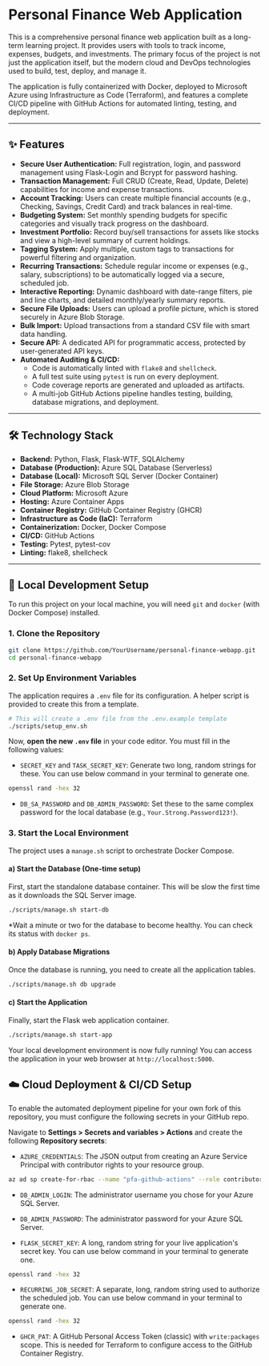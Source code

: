 # Personal Finance Web Application

This is a comprehensive personal finance web application built as a long-term learning project. It provides users with tools to track income, expenses, budgets, and investments. The primary focus of the project is not just the application itself, but the modern cloud and DevOps technologies used to build, test, deploy, and manage it.

The application is fully containerized with Docker, deployed to Microsoft Azure using Infrastructure as Code (Terraform), and features a complete CI/CD pipeline with GitHub Actions for automated linting, testing, and deployment.

---

## ✨ Features

* **Secure User Authentication:** Full registration, login, and password management using Flask-Login and Bcrypt for password hashing.
* **Transaction Management:** Full CRUD (Create, Read, Update, Delete) capabilities for income and expense transactions.
* **Account Tracking:** Users can create multiple financial accounts (e.g., Checking, Savings, Credit Card) and track balances in real-time.
* **Budgeting System:** Set monthly spending budgets for specific categories and visually track progress on the dashboard.
* **Investment Portfolio:** Record buy/sell transactions for assets like stocks and view a high-level summary of current holdings.
* **Tagging System:** Apply multiple, custom tags to transactions for powerful filtering and organization.
* **Recurring Transactions:** Schedule regular income or expenses (e.g., salary, subscriptions) to be automatically logged via a secure, scheduled job.
* **Interactive Reporting:** Dynamic dashboard with date-range filters, pie and line charts, and detailed monthly/yearly summary reports.
* **Secure File Uploads:** Users can upload a profile picture, which is stored securely in Azure Blob Storage.
* **Bulk Import:** Upload transactions from a standard CSV file with smart data handling.
* **Secure API:** A dedicated API for programmatic access, protected by user-generated API keys.
* **Automated Auditing & CI/CD:**
    * Code is automatically linted with `flake8` and `shellcheck`.
    * A full test suite using `pytest` is run on every deployment.
    * Code coverage reports are generated and uploaded as artifacts.
    * A multi-job GitHub Actions pipeline handles testing, building, database migrations, and deployment.

---

## 🛠️ Technology Stack

* **Backend:** Python, Flask, Flask-WTF, SQLAlchemy
* **Database (Production):** Azure SQL Database (Serverless)
* **Database (Local):** Microsoft SQL Server (Docker Container)
* **File Storage:** Azure Blob Storage
* **Cloud Platform:** Microsoft Azure
* **Hosting:** Azure Container Apps
* **Container Registry:** GitHub Container Registry (GHCR)
* **Infrastructure as Code (IaC):** Terraform
* **Containerization:** Docker, Docker Compose
* **CI/CD:** GitHub Actions
* **Testing:** Pytest, pytest-cov
* **Linting:** flake8, shellcheck

---

## 🚀 Local Development Setup

To run this project on your local machine, you will need `git` and `docker` (with Docker Compose) installed.

### 1. Clone the Repository
```bash
git clone https://github.com/YourUsername/personal-finance-webapp.git
cd personal-finance-webapp
```
### 2. Set Up Environment Variables
The application requires a `.env` file for its configuration. A helper script is provided to create this from a template.

```bash
# This will create a .env file from the .env.example template
./scripts/setup_env.sh
```
Now, **open the new `.env` file** in your code editor. You must fill in the following values:

* `SECRET_KEY` and `TASK_SECRET_KEY`: Generate two long, random strings for these. You can use below command in your terminal to generate one.
```bash
openssl rand -hex 32
```

* `DB_SA_PASSWORD` and `DB_ADMIN_PASSWORD`: Set these to the same complex password for the local database (e.g., `Your.Strong.Password123!`).

### 3. Start the Local Environment
The project uses a `manage.sh` script to orchestrate Docker Compose.

#### a) Start the Database (One-time setup)

First, start the standalone database container. This will be slow the first time as it downloads the SQL Server image.

```bash
./scripts/manage.sh start-db
```

*Wait a minute or two for the database to become healthy. You can check its status with `docker ps`.

#### b) Apply Database Migrations

Once the database is running, you need to create all the application tables.

```bash
./scripts/manage.sh db upgrade
```
#### c) Start the Application

Finally, start the Flask web application container.

```bash
./scripts/manage.sh start-app
```
Your local development environment is now fully running! You can access the application in your web browser at `http://localhost:5000`.

## ☁️ Cloud Deployment & CI/CD Setup
To enable the automated deployment pipeline for your own fork of this repository, you must configure the following secrets in your GitHub repo.

Navigate to **Settings > Secrets and variables > Actions** and create the following **Repository secrets**:

* `AZURE_CREDENTIALS`: The JSON output from creating an Azure Service Principal with contributor rights to your resource group.

```bash
az ad sp create-for-rbac --name "pfa-github-actions" --role contributor --scopes /subscriptions/YOUR_SUBSCRIPTION_ID/resourceGroups/YOUR_RESOURCE_GROUP_NAME --sdk-auth
```

* `DB_ADMIN_LOGIN`: The administrator username you chose for your Azure SQL Server.

* `DB_ADMIN_PASSWORD`: The administrator password for your Azure SQL Server.

* `FLASK_SECRET_KEY`: A long, random string for your live application's secret key. You can use below command in your terminal to generate one.

```bash
openssl rand -hex 32
```

* `RECURRING_JOB_SECRET`: A separate, long, random string used to authorize the scheduled job. You can use below command in your terminal to generate one.

```bash
openssl rand -hex 32
```

* `GHCR_PAT`: A GitHub Personal Access Token (classic) with `write:packages` scope. This is needed for Terraform to configure access to the GitHub Container Registry.